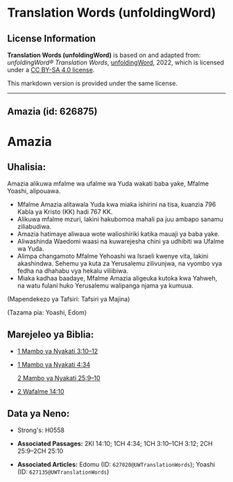 # Translation Words (unfoldingWord)

## License Information

**Translation Words (unfoldingWord)** is based on and adapted from: _unfoldingWord® Translation Words_, [unfoldingWord](https://unfoldingword.org/utw), 2022, which is licensed under a [CC BY-SA 4.0 license](https://creativecommons.org/licenses/by-sa/4.0/legalcode.en).

This markdown version is provided under the same license.



--------------------------------

## Amazia (id: 626875)

Amazia
======

Uhalisia:
---------

Amazia alikuwa mfalme wa ufalme wa Yuda wakati baba yake, Mfalme Yoashi, alipouawa.

* Mfalme Amazia alitawala Yuda kwa miaka ishirini na tisa, kuanzia 796 Kabla ya Kristo (KK) hadi 767 KK.
* Alikuwa mfalme mzuri, lakini hakubomoa mahali pa juu ambapo sanamu ziliabudiwa.
* Amazia hatimaye aliwaua wote walioshiriki katika mauaji ya baba yake.
* Aliwashinda Waedomi waasi na kuwarejesha chini ya udhibiti wa Ufalme wa Yuda.
* Alimpa changamoto Mfalme Yehoashi wa Israeli kwenye vita, lakini akashindwa. Sehemu ya kuta za Yerusalemu zilivunjwa, na vyombo vya fedha na dhahabu vya hekalu viliibiwa.
* Miaka kadhaa baadaye, Mfalme Amazia aligeuka kutoka kwa Yahweh, na watu fulani huko Yerusalemu walipanga njama ya kumuua.

(Mapendekezo ya Tafsiri: Tafsiri ya Majina)

(Tazama pia: Yoashi, Edom)

Marejeleo ya Biblia:
--------------------

* [1 Mambo ya Nyakati 3:10–12](https://ref.ly/1Chr3:10-1Chr3:12)
* [1 Mambo ya Nyakati 4:34](https://ref.ly/1Chr4:34)

    [2 Mambo ya Nyakati 25:9–10](https://ref.ly/2Chr25:9-2Chr25:10)

* [2 Wafalme 14:10](https://ref.ly/2Kgs14:10)

Data ya Neno:
-------------

* Strong's: H0558

* **Associated Passages:** 2KI 14:10; 1CH 4:34; 1CH 3:10–1CH 3:12; 2CH 25:9–2CH 25:10
* **Associated Articles:** Edomu (ID: `627020@UWTranslationWords`); Yoashi (ID: `627135@UWTranslationWords`)

